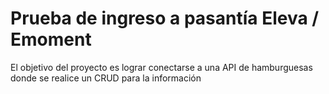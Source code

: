 # Prueba de ingreso a pasantía Eleva / Emoment

El objetivo del proyecto es lograr conectarse a una API de hamburguesas donde se realice un CRUD para la información 
